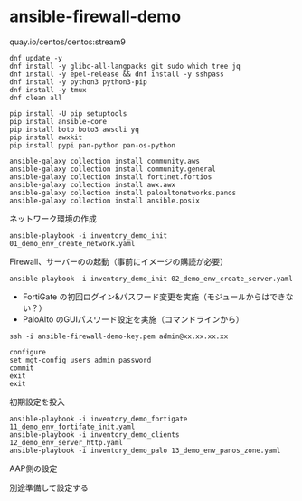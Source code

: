 # ansible-firewall-demo


quay.io/centos/centos:stream9
```
dnf update -y
dnf install -y glibc-all-langpacks git sudo which tree jq
dnf install -y epel-release && dnf install -y sshpass
dnf install -y python3 python3-pip
dnf install -y tmux
dnf clean all

pip install -U pip setuptools
pip install ansible-core
pip install boto boto3 awscli yq
pip install awxkit
pip install pypi pan-python pan-os-python

ansible-galaxy collection install community.aws
ansible-galaxy collection install community.general
ansible-galaxy collection install fortinet.fortios
ansible-galaxy collection install awx.awx
ansible-galaxy collection install paloaltonetworks.panos
ansible-galaxy collection install ansible.posix
```

ネットワーク環境の作成
```
ansible-playbook -i inventory_demo_init 01_demo_env_create_network.yaml
```

Firewall、サーバーのの起動（事前にイメージの購読が必要）
```
ansible-playbook -i inventory_demo_init 02_demo_env_create_server.yaml
```

- FortiGate の初回ログイン&パスワード変更を実施（モジュールからはできない？）
- PaloAlto のGUIパスワード設定を実施（コマンドラインから）

```
ssh -i ansible-firewall-demo-key.pem admin@xx.xx.xx.xx

configure
set mgt-config users admin password
commit
exit
exit
```

初期設定を投入
```
ansible-playbook -i inventory_demo_fortigate 11_demo_env_fortifate_init.yaml
ansible-playbook -i inventory_demo_clients 12_demo_env_server_http.yaml
ansible-playbook -i inventory_demo_palo 13_demo_env_panos_zone.yaml
```

AAP側の設定

別途準備して設定する


